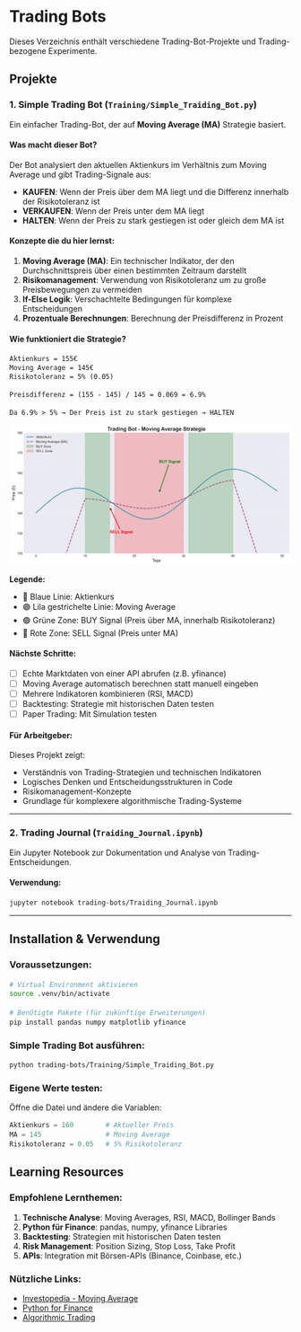 # Trading Bots

Dieses Verzeichnis enthält verschiedene Trading-Bot-Projekte und Trading-bezogene Experimente.

## Projekte

### 1. Simple Trading Bot (`Training/Simple_Traiding_Bot.py`)

Ein einfacher Trading-Bot, der auf **Moving Average (MA)** Strategie basiert.

#### Was macht dieser Bot?

Der Bot analysiert den aktuellen Aktienkurs im Verhältnis zum Moving Average und gibt Trading-Signale aus:

- **KAUFEN**: Wenn der Preis über dem MA liegt und die Differenz innerhalb der Risikotoleranz ist
- **VERKAUFEN**: Wenn der Preis unter dem MA liegt
- **HALTEN**: Wenn der Preis zu stark gestiegen ist oder gleich dem MA ist

#### Konzepte die du hier lernst:

1. **Moving Average (MA)**: Ein technischer Indikator, der den Durchschnittspreis über einen bestimmten Zeitraum darstellt
2. **Risikomanagement**: Verwendung von Risikotoleranz um zu große Preisbewegungen zu vermeiden
3. **If-Else Logik**: Verschachtelte Bedingungen für komplexe Entscheidungen
4. **Prozentuale Berechnungen**: Berechnung der Preisdifferenz in Prozent

#### Wie funktioniert die Strategie?

```
Aktienkurs = 155€
Moving Average = 145€
Risikotoleranz = 5% (0.05)

Preisdifferenz = (155 - 145) / 145 = 0.069 = 6.9%

Da 6.9% > 5% → Der Preis ist zu stark gestiegen → HALTEN
```

![Trading Bot Strategy](../docs/images/trading_bot_strategy.png)

**Legende:**
- 🔵 Blaue Linie: Aktienkurs
- 🟣 Lila gestrichelte Linie: Moving Average
- 🟢 Grüne Zone: BUY Signal (Preis über MA, innerhalb Risikotoleranz)
- 🔴 Rote Zone: SELL Signal (Preis unter MA)

#### Nächste Schritte:

- [ ] Echte Marktdaten von einer API abrufen (z.B. yfinance)
- [ ] Moving Average automatisch berechnen statt manuell eingeben
- [ ] Mehrere Indikatoren kombinieren (RSI, MACD)
- [ ] Backtesting: Strategie mit historischen Daten testen
- [ ] Paper Trading: Mit Simulation testen

#### Für Arbeitgeber:

Dieses Projekt zeigt:
- Verständnis von Trading-Strategien und technischen Indikatoren
- Logisches Denken und Entscheidungsstrukturen in Code
- Risikomanagement-Konzepte
- Grundlage für komplexere algorithmische Trading-Systeme

---

### 2. Trading Journal (`Traiding_Journal.ipynb`)

Ein Jupyter Notebook zur Dokumentation und Analyse von Trading-Entscheidungen.

#### Verwendung:

```bash
jupyter notebook trading-bots/Traiding_Journal.ipynb
```

---

## Installation & Verwendung

### Voraussetzungen:

```bash
# Virtual Environment aktivieren
source .venv/bin/activate

# Benötigte Pakete (für zukünftige Erweiterungen)
pip install pandas numpy matplotlib yfinance
```

### Simple Trading Bot ausführen:

```bash
python trading-bots/Training/Simple_Traiding_Bot.py
```

### Eigene Werte testen:

Öffne die Datei und ändere die Variablen:

```python
Aktienkurs = 160        # Aktueller Preis
MA = 145                # Moving Average
Risikotoleranz = 0.05   # 5% Risikotoleranz
```

## Learning Resources

### Empfohlene Lernthemen:

1. **Technische Analyse**: Moving Averages, RSI, MACD, Bollinger Bands
2. **Python für Finance**: pandas, numpy, yfinance Libraries
3. **Backtesting**: Strategien mit historischen Daten testen
4. **Risk Management**: Position Sizing, Stop Loss, Take Profit
5. **APIs**: Integration mit Börsen-APIs (Binance, Coinbase, etc.)

### Nützliche Links:

- [Investopedia - Moving Average](https://www.investopedia.com/terms/m/movingaverage.asp)
- [Python for Finance](https://www.datacamp.com/courses/introduction-to-python-for-finance)
- [Algorithmic Trading](https://www.quantstart.com/articles/Algorithmic-Trading-Strategy-Python/)
